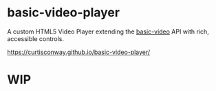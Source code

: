 # basic-video-player
A custom HTML5 Video Player extending the [basic-video](https://github.com/CurtisConway/basic-video) API with rich, accessible controls.

https://curtisconway.github.io/basic-video-player/

# WIP
